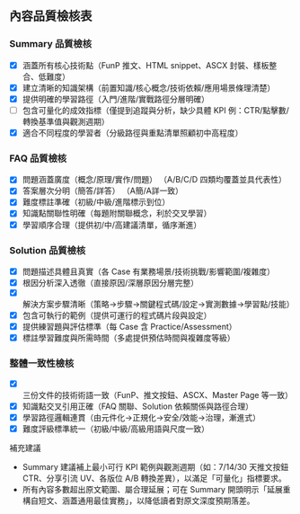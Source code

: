 ## 內容品質檢核表

### Summary 品質檢核
- [x] 涵蓋所有核心技術點（FunP 推文、HTML snippet、ASCX 封裝、樣板整合、低難度）
- [x] 建立清晰的知識架構（前置知識/核心概念/技術依賴/應用場景條理清楚）
- [x] 提供明確的學習路徑（入門/進階/實戰路徑分層明確）
- [ ] 包含可量化的成效指標（僅提到追蹤與分析，缺少具體 KPI 例：CTR/點擊數/轉換基準值與觀測週期）
- [x] 適合不同程度的學習者（分級路徑與重點清單照顧初中高程度）

### FAQ 品質檢核
- [x] 問題涵蓋廣度（概念/原理/實作/問題） （A/B/C/D 四類均覆蓋並具代表性）
- [x] 答案層次分明（簡答/詳答） （A簡/A詳一致）
- [x] 難度標註準確（初級/中級/進階標示到位）
- [x] 知識點關聯性明確（每題附關聯概念，利於交叉學習）
- [x] 學習順序合理（提供初/中/高建議清單，循序漸進）

### Solution 品質檢核
- [x] 問題描述具體且真實（各 Case 有業務場景/技術挑戰/影響範圍/複雜度）
- [x] 根因分析深入透徹（直接原因/深層原因分層完整）
- [x] 解決方案步驟清晰（策略→步驟→關鍵程式碼/設定→實測數據→學習點/技能）
- [x] 包含可執行的範例（提供可運行的程式碼片段與設定）
- [x] 提供練習題與評估標準（每 Case 含 Practice/Assessment）
- [x] 標註學習難度與所需時間（多處提供預估時間與複雜度等級）

### 整體一致性檢核
- [x] 三份文件的技術術語一致（FunP、推文按鈕、ASCX、Master Page 等一致）
- [x] 知識點交叉引用正確（FAQ 關聯、Solution 依賴關係與路徑合理）
- [x] 學習路徑邏輯連貫（由元件化→正規化→安全/效能→治理，漸進式）
- [x] 難度評級標準統一（初級/中級/高級用語與尺度一致）

補充建議
- Summary 建議補上最小可行 KPI 範例與觀測週期（如：7/14/30 天推文按鈕 CTR、分享引流 UV、各版位 A/B 轉換差異），以滿足「可量化」指標要求。
- 所有內容多數超出原文範圍、屬合理延展；可在 Summary 開頭明示「延展重構自短文、涵蓋通用最佳實務」，以降低讀者對原文深度預期落差。